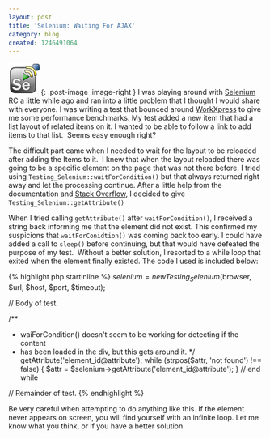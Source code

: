 ```yaml
---
layout: post
title: 'Selenium: Waiting For AJAX'
category: blog
created: 1246491064
---
```

![Selenium RC](/assets/images/2009/07/selenium-rc-logo.png){: .post-image .image-right }
I was playing around with [Selenium RC](http://seleniumhq.org/) a little while
ago and ran into a little problem that I thought I would share with everyone.
I was writing a test that bounced around [WorkXpress](http://www.workxpress.com)
to give me some performance benchmarks. My test added a new item that had a list
layout of related items on it. I wanted to be able to follow a link to add items
to that list.&nbsp; Seems easy enough right?

<!--more-->

The difficult part came when I needed to wait for the layout to be reloaded
after adding the Items to it.&nbsp; I knew that when the layout reloaded there
was going to be a specific element on the page that was not there before. I
tried using `Testing_Selenium::waitForCondition()` but that always returned right
away and let the processing continue. After a little help from the documentation
and [Stack Overflow](http://stackoverflow.com), I decided to give
`Testing_Selenium::getAttribute()`

When I tried calling `getAttribute()` after `waitForCondition()`, I received a
string back informing me that the element did not exist. This confirmed my
suspicions that `waitForConidtion()` was coming back too early. I could have
added a call to `sleep()` before continuing, but that would have defeated the
purpose of my test.&nbsp; Without a better solution, I resorted to a while loop
that exited when the element finally existed. The code I used is included below:

{% highlight php startinline %}
$selenium = new Testing_Selenium($browser, $url, $host, $port, $timeout);

// Body of test.

/**
 * waiForCondition() doesn't seem to be working for detecting if the content
 * has been loaded in the div, but this gets around it.
 */
getAttribute('element_id@attribute');
while (strpos($attr, 'not found') !== false) {
	$attr = $selenium->getAttribute('element_id@attribute');
} // end while

// Remainder of test.
{% endhighlight %}

Be very careful when attempting to do anything like this. If the element never
appears on screen, you will find yourself with an infinite loop. Let me know
what you think, or if you have a better solution.
